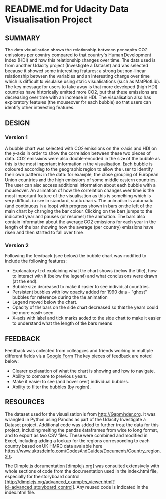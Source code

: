 # README.md for Udacity Data Visualisation Project

## SUMMARY
The data visualisation shows the relationship between per capita CO2 emissions per country compared to that country's Human Development Index (HDI) and how this relationship changes over time. The data used is from another Udacity project (Investigate a Dataset) and was selected because it showed some interesting features: a strong but non-linear relationship between the variables and an interesting change over time which is difficult to visulaise using static visualisations (such as MatPlotLib). The key message for users to take away is that more developed (high HDI) countries have historically emitted more CO2, but that these emissions are decreasing over time with an increase in HDI. The visualisation also has exploratory features (the mouseover for each bubble) so that users can identify other interesting features.

## DESIGN
### Version 1
A bubble chart was selected with CO2 emissions on the x-axis and HDI on the y-axis in order to show the correlation between these two pieces of data. CO2 emissions were also double-encoded in the size of the bubble as this is the most important information in the visualisation. Each bubble is coloured according to the geographic region to allow the user to identify their own patterns in the data: for example, the close grouping of European Union countries and the high emissions of some middle eastern countries. The user can also access additional information about each bubble with a mouseover. An animation of how the correlation changes over time is the most important feature of the visualisation as this is something which is very difficult to see in standard, static charts. The animation is automatic (and continuous in a loop) with progress shown in bars on the left of the main chart by changing the bar colour. Clicking on the bars jumps to the indicated year and pauses (or resumes) the animation. The bars also contain information about the average CO2 emissions for each year in the length of the bar showing how the average (per country) emissions have risen and then started to fall over time.
### Version 2
Following the feedback (see below) the bubble chart was modified to include the following features:
* Explanatory text explaining what the chart shows (below the title), how to interact with it (below the legend) and what conclusions were drawn (at the end).
* Bubble size decreased to make it easier to see individual countries.
* Persistent bubbles with low opacity added for 1990 data - "ghost" bubbles for reference during the the animation
* Legend moved below the chart.
* Opacity of the bars on the side chart decreased so that the years could be more easily seen.
* X-axis with label and tick marks added to the side chart to make it easier to understand what the length of the bars means

## FEEDBACK
Feedback was collected from colleagues and friends working in multiple different fields via a [Google Form](
https://docs.google.com/forms/d/1_g-Ikr2lqmJjPfR7hKHCshNXgxNZ_h-cHlfcKX0IJwY/)
The key pieces of feedback are noted below:
* Clearer explanation of what the chart is showing and how to navigate.
* Ability to compare to previous years.
* Make it easier to see (and hover over) individual bubbles.
* Ability to filter the bubbles (by region).

## RESOURCES
The dataset used for the visualisation is from http://Gapminder.org. It was wrangled in Python using Pandas as part of the Udacity Investigate a Dataset project. Additional code was added to further treat the data for this project, including melting the pandas dataframes from wide to long format, and to export as two CSV files. These were combined and modified in Excel, including adding a lookup for the regions corresponding to each country based on UK HMRC data available here https://www.uktradeinfo.com/CodesAndGuides/Documents/Country_region.xls.

The Dimple.js documentation [dimplejs.org] was consulted extensively with whole sections of code from the documentation used in the index.html file, especially for the storyboard control [http://dimplejs.org/advanced_examples_viewer.html?id=advanced_storyboard_control]. Any reused code is indicated in the index.html file.

